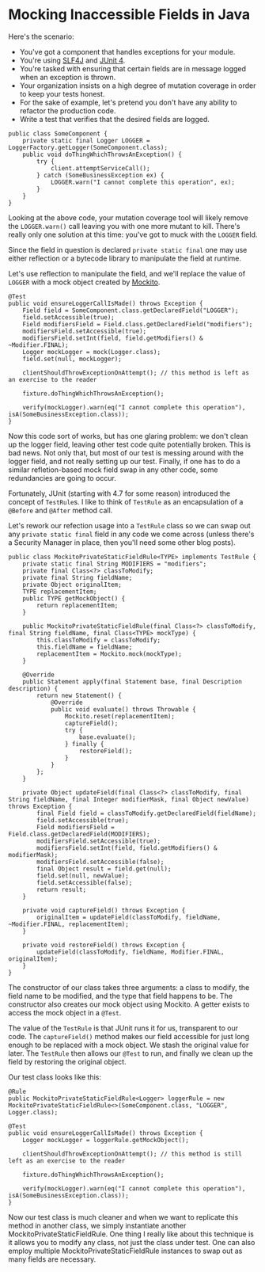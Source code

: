 Mocking Inaccessible Fields in Java
===================================

Here's the scenario:
- You've got a component that handles exceptions for your module.
- You're using [SLF4J](http://slf4j.org/) and [JUnit 4](http://junit.org/junit4/).
- You're tasked with ensuring that certain fields are in message logged when an exception is thrown.
- Your organization insists on a high degree of mutation coverage in order to keep your tests honest.
- For the sake of example, let's pretend you don't have any ability to refactor the production code.
- Write a test that verifies that the desired fields are logged.

```
public class SomeComponent {
	private static final Logger LOGGER = LoggerFactory.getLogger(SomeComponent.class);
	public void doThingWhichThrowsAnException() {
		try {
			client.attemptServiceCall();
		} catch (SomeBusinessException ex) {
			LOGGER.warn("I cannot complete this operation", ex);
		}
	}
}
```

Looking at the above code, your mutation coverage tool will likely remove the `LOGGER.warn()` call leaving you with one more mutant to kill. There's really only one solution at this time: you've got to muck with the `LOGGER` field.

Since the field in question is declared `private static final` one may use either reflection or a bytecode library to manipulate the field at runtime.

Let's use reflection to manipulate the field, and we'll replace the value of `LOGGER` with a mock object created by [Mockito](http://site.mockito.org/).

```
@Test
public void ensureLoggerCallIsMade() throws Exception {
	Field field = SomeComponent.class.getDeclaredField("LOGGER");
	field.setAccessible(true);
	Field modifiersField = Field.class.getDeclaredField("modifiers");
	modifiersField.setAccessible(true);
	modifiersField.setInt(field, field.getModifiers() & ~Modifier.FINAL);
	Logger mockLogger = mock(Logger.class);
	field.set(null, mockLogger);
  
	clientShouldThrowExceptionOnAttempt(); // this method is left as an exercise to the reader
  
	fixture.doThingWhichThrowsAnException();
  
	verify(mockLogger).warn(eq("I cannot complete this operation"), isA(SomeBusinessException.class)); 
}
```

Now this code sort of works, but has one glaring problem: we don't clean up the logger field, leaving other test code quite potentially broken. This is bad news. Not only that, but most of our test is messing around with the logger field, and not really setting up our test. Finally, if one has to do a similar refletion-based mock field swap in any other code, some redundancies are going to occur.

Fortunately, JUnit (starting with 4.7 for some reason) introduced the concept of `TestRule`s. I like to think of `TestRule` as an encapsulation of a `@Before` and `@After` method call.

Let's rework our refection usage into a `TestRule` class so we can swap out any `private static final` field in any code we come across (unless there's a Security Manager in place, then you'll need some other blog posts).

```
public class MockitoPrivateStaticFieldRule<TYPE> implements TestRule {
	private static final String MODIFIERS = "modifiers";
	private final Class<?> classToModify;
	private final String fieldName;
	private Object originalItem;
	TYPE replacementItem;
	public TYPE getMockObject() {
		return replacementItem;
	}

	public MockitoPrivateStaticFieldRule(final Class<?> classToModify, final String fieldName, final Class<TYPE> mockType) {
		this.classToModify = classToModify;
		this.fieldName = fieldName;
		replacementItem = Mockito.mock(mockType);
	}
  
	@Override
	public Statement apply(final Statement base, final Description description) {
		return new Statement() {
			@Override
			public void evaluate() throws Throwable {
				Mockito.reset(replacementItem);
				captureField();
				try {
					base.evaluate();
				} finally {
					restoreField();
				}
			}
		};
	}

	private Object updateField(final Class<?> classToModify, final String fieldName, final Integer modifierMask, final Object newValue) throws Exception {
		final Field field = classToModify.getDeclaredField(fieldName);
		field.setAccessible(true);
		Field modifiersField = Field.class.getDeclaredField(MODIFIERS);
		modifiersField.setAccessible(true);
		modifiersField.setInt(field, field.getModifiers() & modifierMask);
		modifiersField.setAccessible(false);
		final Object result = field.get(null);
		field.set(null, newValue);
		field.setAccessible(false);
		return result;
	}

	private void captureField() throws Exception {
		originalItem = updateField(classToModify, fieldName, ~Modifier.FINAL, replacementItem);
	}
	
	private void restoreField() throws Exception {
		updateField(classToModify, fieldName, Modifier.FINAL, originalItem);
	}
}
```

The constructor of our class takes three arguments: a class to modify, the field name to be modified, and the type that field happens to be. The constructor also creates our mock object using Mockito. A getter exists to access the mock object in a `@Test`.

The value of the `TestRule` is that JUnit runs it for us, transparent to our code. The `captureField()` method makes our field accessible for just long enough to be replaced with a mock object. We stash the original value for later. The `TestRule` then allows our `@Test` to run, and finally we clean up the field by restoring the original object.

Our test class looks like this:
```
@Rule
public MockitoPrivateStaticFieldRule<Logger> loggerRule = new MockitoPrivateStaticFieldRule<>(SomeComponent.class, "LOGGER", Logger.class);

@Test
public void ensureLoggerCallIsMade() throws Exception {
	Logger mockLogger = loggerRule.getMockObject();
	
	clientShouldThrowExceptionOnAttempt(); // this method is still left as an exercise to the reader
	
	fixture.doThingWhichThrowsAnException();
	
	verify(mockLogger).warn(eq("I cannot complete this operation"), isA(SomeBusinessException.class)); 
}
```

Now our test class is much cleaner and when we want to replicate this method in another class, we simply instantiate another MockitoPrivateStaticFieldRule. One thing I really like about this technique is it allows you to modify any class, not just the class under test. One can also employ multiple MockitoPrivateStaticFieldRule instances to swap out as many fields are necessary.

